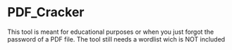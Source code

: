 # PDF_Cracker
This tool is meant for educational purposes or when you just forgot the password of a PDF file. The tool still needs a wordlist wich is NOT included
